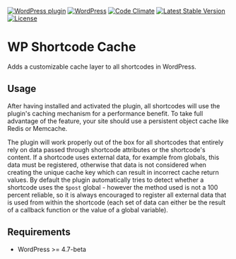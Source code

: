 [![WordPress plugin](https://img.shields.io/wordpress/plugin/v/wp-shortcode-cache.svg?maxAge=2592000)](https://wordpress.org/plugins/wp-shortcode-cache/)
[![WordPress](https://img.shields.io/wordpress/v/wp-shortcode-cache.svg?maxAge=2592000)](https://wordpress.org/plugins/wp-shortcode-cache/)
[![Code Climate](https://codeclimate.com/github/felixarntz/wp-shortcode-cache/badges/gpa.svg)](https://codeclimate.com/github/felixarntz/wp-shortcode-cache)
[![Latest Stable Version](https://poser.pugx.org/felixarntz/wp-shortcode-cache/version)](https://packagist.org/packages/felixarntz/wp-shortcode-cache)
[![License](https://poser.pugx.org/felixarntz/wp-shortcode-cache/license)](https://packagist.org/packages/felixarntz/wp-shortcode-cache)

# WP Shortcode Cache

Adds a customizable cache layer to all shortcodes in WordPress.

## Usage

After having installed and activated the plugin, all shortcodes will use the plugin's caching mechanism for a performance benefit. To take full advantage of the feature, your site should use a persistent object cache like Redis or Memcache.

The plugin will work properly out of the box for all shortcodes that entirely rely on data passed through shortcode attributes or the shortcode's content. If a shortcode uses external data, for example from globals, this data must be registered, otherwise that data is not considered when creating the unique cache key which can result in incorrect cache return values. By default the plugin automatically tries to detect whether a shortcode uses the `$post` global - however the method used is not a 100 percent reliable, so it is always encouraged to register all external data that is used from within the shortcode (each set of data can either be the result of a callback function or the value of a global variable).

## Requirements

* WordPress >= 4.7-beta
